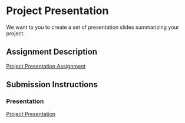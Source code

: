 # Project Presentation
We want to you to create a set of presentation slides summarizing your project.

## Assignment Description
[Project Presentation Assignment](https://education.launchcode.org/liftoff/modules/assignments/project-presentation)

## Submission Instructions

### Presentation
[Project Presentation](https://docs.google.com/presentation/d/1riIFqXu8Rrrs9i1O0J38jaY7VbO_lOfjgGoIqreOf6Q/edit?usp=sharing)
